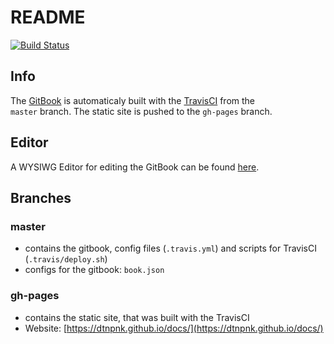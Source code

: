 # README

[![Build Status](https://travis-ci.org/dtnpnk/docs.svg?branch=source)](https://travis-ci.org/dtnpnk/docs)

## Info

The [GitBook](https://www.gitbook.com/ "GitBook") is automaticaly built with the [TravisCI](https://travis-ci.org/ "TravisCI") from the   
`master` branch. The static site is pushed to the `gh-pages` branch.

## Editor

A WYSIWG Editor for editing the GitBook can be found [here](https://www.gitbook.com/editor).

## Branches

### **master**

* contains the gitbook, config files \(`.travis.yml`\) and scripts for TravisCI \(`.travis/deploy.sh`\)
* configs for the gitbook: `book.json`

### **gh-pages**

* contains the static site, that was built with the TravisCI
* Website: [https://dtnpnk.github.io/docs/](https://dtnpnk.github.io/docs/)



